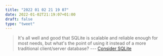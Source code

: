 ```yaml
---
title: "2022 01 02 21 19 07"
date: 2022-01-02T21:19:07+01:00
draft: false
type: "tweet"
---
```

> It's all well and good that SQLite is scalable and reliable enough for most needs, but what's the point of using it instead of a more traditional client/server database? --- [Consider SQLite](https://blog.wesleyac.com/posts/consider-sqlite)

